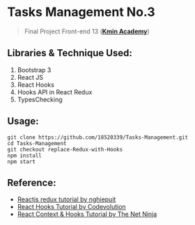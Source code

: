 # Tasks Management No.3

> Final Project Front-end 13 ([**Kmin Academy**](https://kmin.edu.vn))

## Libraries & Technique Used:

1. Bootstrap 3
2. React JS
3. React Hooks
4. Hooks API in React Redux
5. TypesChecking

## Usage:

```
git clone https://github.com/18520339/Tasks-Management.git
cd Tasks-Management
git checkout replace-Redux-with-Hooks
npm install
npm start
```

## Reference:

-   [Reactjs redux tutorial by nghiepuit](https://www.youtube.com/playlist?list=PLJ5qtRQovuEOoKffoCBzTfvzMTTORnoyp)
-   [React Hooks Tutorial by Codevolution](https://www.youtube.com/playlist?list=PLC3y8-rFHvwisvxhZ135pogtX7_Oe3Q3A)
-   [React Context & Hooks Tutorial by The Net Ninja](https://www.youtube.com/playlist?list=PL4cUxeGkcC9hNokByJilPg5g9m2APUePI)
